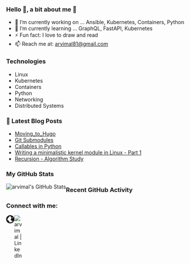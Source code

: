 ### Hello 👋, a bit about me :raising_hand:

- 🔭 I’m currently working on ... Ansible, Kubernetes, Containers, Python
- 🌱 I’m currently learning ... GraphQL, FastAPI, Kubernetes
- ⚡ Fun fact: I love to draw and read 
- 📫 Reach me at: arvimal81@gmail.com

### Technologies

- Linux
- Kubernetes
- Containers
- Python
- Networking
- Distributed Systems

### 📕 Latest Blog Posts

<!-- BLOG-POST-LIST:START -->
- [Moving_to_Hugo](https://arvimal.github.io/posts/2021/05/moving_to_hugo/)
- [Git Submodules](https://arvimal.github.io/posts/2021/05/git-submodules/)
- [Callables in Python](https://arvimal.github.io/posts/2017/08/2017-08-09-callables-in-python/)
- [Writing a minimalistic kernel module in Linux - Part 1](https://arvimal.github.io/posts/2017/07/2017-07-27-writing-a-minimalistic-kernel-module-in-linux-part-1/)
- [Recursion - Algorithm Study](https://arvimal.github.io/posts/2017/06/2017-06-27-recursion-algorithm-study/)
<!-- BLOG-POST-LIST:END -->

### My GitHub Stats
<img align="left" alt="arvimal's GitHub Stats" src="https://github-readme-stats.codestackr.vercel.app/api?username=arvimal&show_icons=true&hide_border=true" />

### Recent GitHub Activity
<!--START_SECTION:activity-->
<!--END_SECTION:activity-->

### Connect with me:

[<img align="left" alt="arvimal.github.io" width="22px" src="https://raw.githubusercontent.com/iconic/open-iconic/master/svg/globe.svg" />][website]
[<img align="left" alt="arvimal | LinkedIn" width="22px" src="https://cdn.jsdelivr.net/npm/simple-icons@v3/icons/linkedin.svg" />][linkedin]


<br />

[website]: https://arvimal.github.io
[linkedin]: https://linkedin.com/in/arvimal